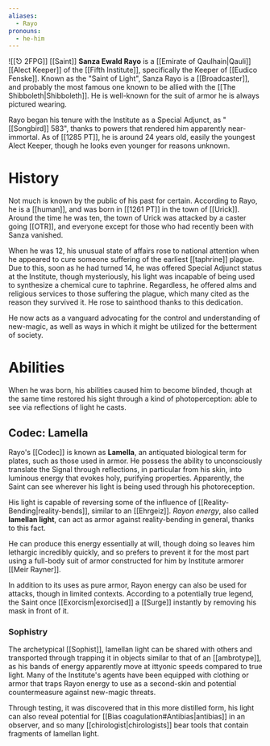 ```yaml
---
aliases:
  - Rayo
pronouns:
  - he-him
---
```

![[⎋ 2FPG]]
[[Saint]] **Sanza Ewald Rayo** is a [[Emirate of Qaulhain|Qauli]] [[Alect Keeper]] of the [[Fifth Institute]], specifically the Keeper of [[Eudico Fenske]]. Known as the "Saint of Light", Sanza Rayo is a [[Broadcaster]], and probably the most famous one known to be allied with the [[The Shibboleth|Shibboleth]]. He is well-known for the suit of armor he is always pictured wearing.

Rayo began his tenure with the Institute as a Special Adjunct, as "[[Songbird]] 583", thanks to powers that rendered him apparently near-immortal. As of [[1285 PT]], he is around 24 years old, easily the youngest Alect Keeper, though he looks even younger for reasons unknown.

# History
Not much is known by the public of his past for certain. According to Rayo, he is a [[human]], and was born in [[1261 PT]] in the town of [[Urick]]. Around the time he was ten, the town of Urick was attacked by a caster going [[OTR]], and everyone except for those who had recently been with Sanza vanished.

When he was 12, his unusual state of affairs rose to national attention when he appeared to cure someone suffering of the earliest [[taphrine]] plague. Due to this, soon as he had turned 14, he was offered Special Adjunct status at the Institute, though mysteriously, his light was incapable of being used to synthesize a chemical cure to taphrine. Regardless, he offered alms and religious services to those suffering the plague, which many cited as the reason they survived it. He rose to sainthood thanks to this dedication.

He now acts as a vanguard advocating for the control and understanding of new-magic, as well as ways in which it might be utilized for the betterment of society.

# Abilities
When he was born, his abilities caused him to become blinded, though at the same time restored his sight through a kind of photoperception: able to see via reflections of light he casts.

## Codec: Lamella
Rayo's [[Codec]] is known as **Lamella**, an antiquated biological term for plates, such as those used in armor. He possess the ability to unconsciously translate the Signal through reflections, in particular from his skin, into luminous energy that evokes holy, purifying properties.  Apparently, the Saint can see wherever his light is being used through his photoreception.

His light is capable of reversing some of the influence of [[Reality-Bending|reality-bends]], similar to an [[Ehrgeiz]]. *Rayon energy*, also called **lamellan light**, can act as armor against reality-bending in general, thanks to this fact. 

He can produce this energy essentially at will, though doing so leaves him lethargic incredibly quickly, and so prefers to prevent it for the most part using a full-body suit of armor constructed for him by Institute armorer [[Meir Rayner]]. 

In addition to its uses as pure armor, Rayon energy can also be used for attacks, though in limited contexts. According to a potentially true legend, the Saint once [[Exorcism|exorcised]] a [[Surge]] instantly by removing his mask in front of it.

### Sophistry
The archetypical [[Sophist]], lamellan light can be shared with others and transported through trapping it in objects similar to that of an [[ambrotype]], as his bands of energy apparently move at ittyonic speeds compared to true light. Many of the Institute's agents have been equipped with clothing or armor that traps Rayon energy to use as a second-skin and potential countermeasure against new-magic threats. 

Through testing, it was discovered that in this more distilled form, his light can also reveal potential for [[Bias coagulation#Antibias|antibias]] in an observer, and so many [[chirologist|chirologists]] bear tools that contain fragments of lamellan light.

